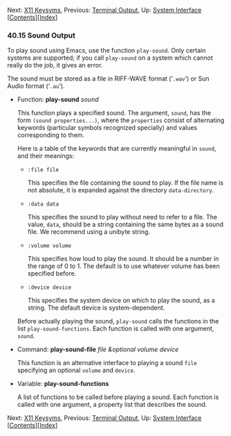 <!-- This is the GNU Emacs Lisp Reference Manual
corresponding to Emacs version 27.2.

Copyright (C) 1990-1996, 1998-2021 Free Software Foundation,
Inc.

Permission is granted to copy, distribute and/or modify this document
under the terms of the GNU Free Documentation License, Version 1.3 or
any later version published by the Free Software Foundation; with the
Invariant Sections being "GNU General Public License," with the
Front-Cover Texts being "A GNU Manual," and with the Back-Cover
Texts as in (a) below.  A copy of the license is included in the
section entitled "GNU Free Documentation License."

(a) The FSF's Back-Cover Text is: "You have the freedom to copy and
modify this GNU manual.  Buying copies from the FSF supports it in
developing GNU and promoting software freedom." -->

<!-- Created by GNU Texinfo 6.7, http://www.gnu.org/software/texinfo/ -->

Next: [X11 Keysyms](X11-Keysyms.html), Previous: [Terminal Output](Terminal-Output.html), Up: [System Interface](System-Interface.html)   \[[Contents](index.html#SEC_Contents "Table of contents")]\[[Index](Index.html "Index")]

### 40.15 Sound Output

To play sound using Emacs, use the function `play-sound`. Only certain systems are supported; if you call `play-sound` on a system which cannot really do the job, it gives an error.

The sound must be stored as a file in RIFF-WAVE format (‘`.wav`’) or Sun Audio format (‘`.au`’).

*   Function: **play-sound** *sound*

    This function plays a specified sound. The argument, `sound`, has the form `(sound properties...)`, where the `properties` consist of alternating keywords (particular symbols recognized specially) and values corresponding to them.

    Here is a table of the keywords that are currently meaningful in `sound`, and their meanings:

    *   `:file file`

        This specifies the file containing the sound to play. If the file name is not absolute, it is expanded against the directory `data-directory`.

    *   `:data data`

        This specifies the sound to play without need to refer to a file. The value, `data`, should be a string containing the same bytes as a sound file. We recommend using a unibyte string.

    *   `:volume volume`

        This specifies how loud to play the sound. It should be a number in the range of 0 to 1. The default is to use whatever volume has been specified before.

    *   `:device device`

        This specifies the system device on which to play the sound, as a string. The default device is system-dependent.

    Before actually playing the sound, `play-sound` calls the functions in the list `play-sound-functions`. Each function is called with one argument, `sound`.

<!---->

*   Command: **play-sound-file** *file \&optional volume device*

    This function is an alternative interface to playing a sound `file` specifying an optional `volume` and `device`.

<!---->

*   Variable: **play-sound-functions**

    A list of functions to be called before playing a sound. Each function is called with one argument, a property list that describes the sound.

Next: [X11 Keysyms](X11-Keysyms.html), Previous: [Terminal Output](Terminal-Output.html), Up: [System Interface](System-Interface.html)   \[[Contents](index.html#SEC_Contents "Table of contents")]\[[Index](Index.html "Index")]
